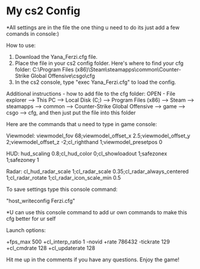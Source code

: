 # My cs2 Config
 *All settings are in the file the one thing u need to do its just add a few comands in console:)
 
How to use:
1. Download the Yana_Ferzi.cfg file.
2. Place the file in your cs2 config folder. Here's where to find your cfg folder:
C:\Program Files (x86)\Steam\steamapps\common\Counter-Strike Global Offensive\csgo\cfg
3. In the cs2 console, type "exec Yana_Ferzi.cfg" to load the config.

Additional instructions - how to add file to the cfg folder:
OPEN - File explorer —> This PC —> Local Disk (C;) —> Program Files (x86) —> Steam —> steamapps —> common —> Counter-Strike Global Offensive —> game —> csgo —> cfg, and then just put the file into this folder


Here are the commands that u need to type in game console:

Viewmodel:
viewmodel_fov 68;viewmodel_offset_x 2.5;viewmodel_offset_y 2;viewmodel_offset_z -2;cl_righthand 1;viewmodel_presetpos 0

HUD:
hud_scaling 0.8;cl_hud_color 0;cl_showloadout 1;safezonex 1;safezoney 1

Radar:
cl_hud_radar_scale 1;cl_radar_scale 0.35;cl_radar_always_centered 1;cl_radar_rotate 1;cl_radar_icon_scale_min 0.5

To save settings type this console command:

"host_writeconfig Ferzi.cfg"

*U can use this console command to add ur own commands to make this cfg better for ur self

Launch options:

+fps_max 500 +cl_interp_ratio 1 -novid +rate 786432 -tickrate 129 +cl_cmdrate 128 +cl_updaterate 128

Hit me up in the comments if you have any questions.
Enjoy the game!
